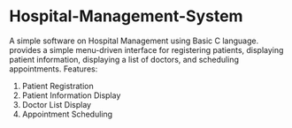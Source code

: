 # Hospital-Management-System
A simple software on Hospital Management using Basic C language. provides a simple menu-driven interface for registering patients, displaying patient information, displaying a list of doctors, and scheduling appointments.
Features:
1. Patient Registration
2. Patient Information Display
3. Doctor List Display
4. Appointment Scheduling 
